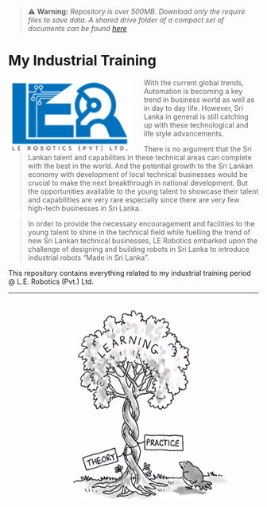 > ⚠ **Warning:**  *Repository is over 500MB. Download only the require files to save data. A shared drive folder of a compact set of documents can be found* [*here*](https://dms.uom.lk/s/Dtcejzqi9rpPTYc)

# My Industrial Training

<a href="http://www.lerobotics.lk/index.php"><img src="Figures/Others/logoler.png" alt="Raspberry Pi Logo" align="left" style="margin-right: 25px" height=150></a>

> With the current global trends, Automation is becoming a key trend in business world as well as in day to day life. However, Sri Lanka in general is still catching up with these technological and life style advancements. 

> There is no argument that the Sri Lankan talent and capabilities in these technical areas can complete with the best in the world. And the potential growth to the Sri Lankan economy with development of local technical businesses would be crucial to make the next breakthrough in national development. But the opportunities available to the young talent to showcase their talent and capabilities are very rare especially since there are very few high-tech businesses in Sri Lanka.

> In order to provide the necessary encouragement and facilities to the young talent to shine in the technical field while fuelling the trend of new Sri Lankan technical businesses, LE Robotics embarked upon the challenge of designing and building robots in Sri Lanka to introduce industrial robots “Made in Sri Lanka”.

This repository contains everything related to my industrial training period @ L.E. Robotics (Pvt.) Ltd.

---
<p align="center">
<img src="Figures/Others/theoryPractise.png"  align="center" height=400>
</p>
